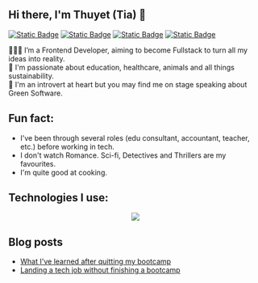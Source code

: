 ## Hi there, I'm Thuyet (Tia) 🌻  
<a href="https://x.com/thuyet311">![Static Badge](https://img.shields.io/badge/X(Twitter)-black)</a>
<a href="https://tia-code.netlify.app/">![Static Badge](https://img.shields.io/badge/Portfolio-purple)</a>
<a href="https://www.linkedin.com/in/thuyet-ng-03">![Static Badge](https://img.shields.io/badge/Linkedin-blue)</a>
<a href="https://tiacancode.hashnode.dev/">![Static Badge](https://img.shields.io/badge/Hashnode-2962FF)</a>

👩🏻‍💻 I’m a Frontend Developer, aiming to become Fullstack to turn all my ideas into reality.  
🔭 I'm passionate about education, healthcare, animals and all things sustainability.  
🌿 I'm an introvert at heart but you may find me on stage speaking about Green Software.

## Fun fact: 
- I've been through several roles (edu consultant, accountant, teacher, etc.) before working in tech.
- I don't watch Romance. Sci-fi, Detectives and Thrillers are my favourites.
- I'm quite good at cooking.

## Technologies I use:
<p align="center">
  <a href="https://skillicons.dev">
    <img src="https://skillicons.dev/icons?i=html,css,js,ts,react,nextjs,vue,svelte,git,postman,supabase,figma,cypress" />
  </a>
</p>

## Blog posts
- [What I've learned after quitting my bootcamp](https://tiacancode.hashnode.dev/what-ive-learned-after-quitting-my-coding-bootcamp)
- [Landing a tech job without finishing a bootcamp](https://tiacancode.hashnode.dev/landing-tech-jobs-without-finishing-the-coding-bootcamp-cl13wti2n02t8bynv1m0q7olm?source=more_articles_bottom_blogs)

<!--
**liti-dev/liti-dev** is a ✨ _special_ ✨ repository because its `README.md` (this file) appears on your GitHub profile.

Here are some ideas to get you started:

- 🔭 I’m currently working on ...
- 🌱 I’m currently learning ...
- 👯 I’m looking to collaborate on ...
- 🤔 I’m looking for help with ...
- 💬 Ask me about ...
- 📫 How to reach me: ...
- 😄 Pronouns: ...
- ⚡ Fun fact: ...
-->
